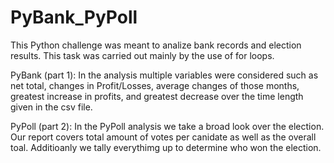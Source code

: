 # PyBank_PyPoll

  This Python challenge was meant to analize bank records and election results. This task was carried out mainly by the use of for loops.

PyBank (part 1):
  In the analysis multiple variables were considered such as net total, changes in Profit/Losses, average changes of those months, greatest increase in profits, and greatest decrease over the time length given in the csv file. 


PyPoll (part 2):
  In the PyPoll analysis we take a broad look over the election. Our report covers total amount of votes per canidate as well as the overall toal. Additioanly we tally everythimg up to determine who won the election.


